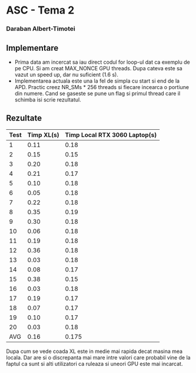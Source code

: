 # ASC - Tema 2

### Daraban Albert-Timotei

## Implementare

* Prima data am incercat sa iau direct codul for loop-ul dat ca exemplu de pe CPU. Si am creat MAX_NONCE GPU threads. Dupa cateva este sa vazut un speed up, dar nu suficient (1.6 s).
* Implementarea actuala este una la fel de simpla cu start si end de la APD. Practic creez NR_SMs * 256 threads si fiecare incearca o portiune din numere. Cand se gaseste se pune un flag si primul thread care il schimba isi scrie rezultatul.

## Rezultate

| Test | Timp XL(s) | Timp Local RTX 3060 Laptop(s) |
|------|------------|-------------------------------|
|   1  |    0.11    |              0.18             |
|   2  |    0.15    |              0.15             |
|   3  |    0.20    |              0.18             |
|   4  |    0.21    |              0.17             |
|   5  |    0.10    |              0.18             |
|   6  |    0.05    |              0.18             |
|   7  |    0.22    |              0.18             |
|   8  |    0.35    |              0.19             |
|   9  |    0.30    |              0.18             |
|  10  |    0.06    |              0.18             |
|  11  |    0.19    |              0.18             |
|  12  |    0.36    |              0.18             |
|  13  |    0.03    |              0.18             |
|  14  |    0.08    |              0.17             |
|  15  |    0.38    |              0.15             |
|  16  |    0.03    |              0.18             |
|  17  |    0.19    |              0.17             |
|  18  |    0.07    |              0.17             |
|  19  |    0.10    |              0.17             |
|  20  |    0.03    |              0.18             |
|  AVG |    0.16    |              0.175            |

Dupa cum se vede coada XL este in medie mai rapida decat masina mea locala. Dar are si o discrepanta mai mare intre valori care probabil vine de la faptul ca sunt si alti utilizatori ca ruleaza si uneori GPU este mai incarcat.
